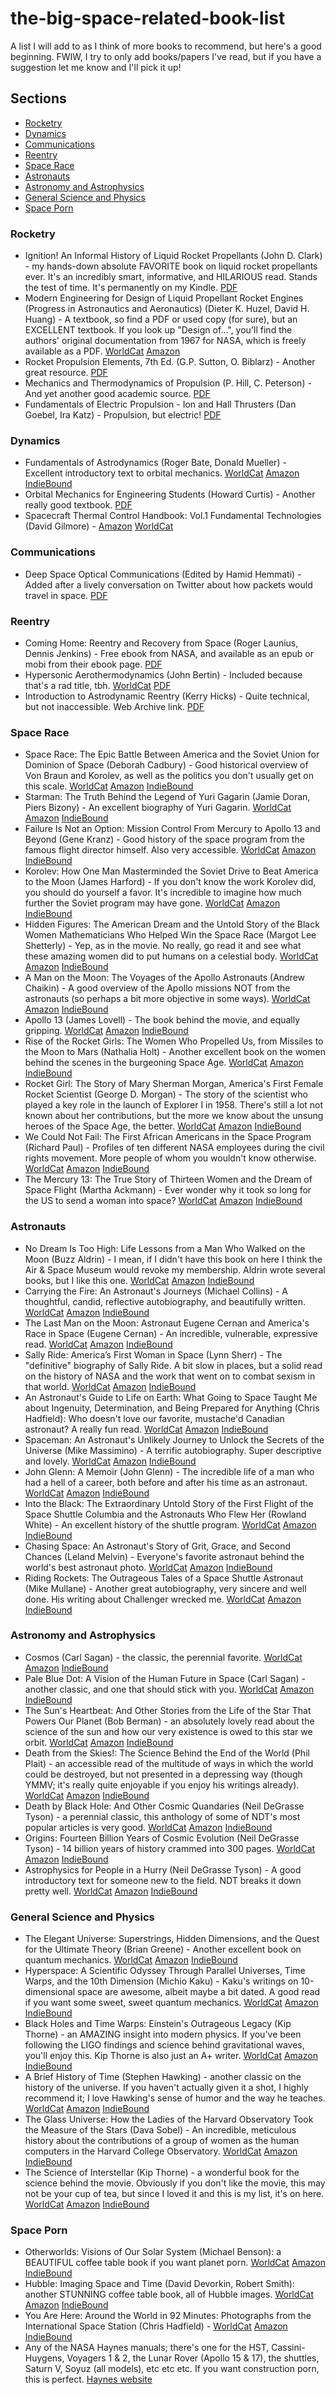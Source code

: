 # the-big-space-related-book-list
A list I will add to as I think of more books to recommend, but here's a good beginning. FWIW, I try to only add books/papers I've read, but if you have a suggestion let me know and I'll pick it up!

## Sections
- [Rocketry](#rocketry)
- [Dynamics](#dynamics)
- [Communications](#communications)
- [Reentry](#reentry)
- [Space Race](#space-race)
- [Astronauts](#astronauts)
- [Astronomy and Astrophysics](#astronomy-and-astrophysics)
- [General Science and Physics](#general-science-and-physics)
- [Space Porn](#space-porn)

### Rocketry

* Ignition! An Informal History of Liquid Rocket Propellants (John D. Clark) - my hands-down absolute FAVORITE book on liquid rocket propellants ever. It's an incredibly smart, informative, and HILARIOUS read. Stands the test of time. It's permanently on my Kindle. [PDF](https://library.sciencemadness.org/library/books/ignition.pdf)
* Modern Engineering for Design of Liquid Propellant Rocket Engines (Progress in Astronautics and Aeronautics) (Dieter K. Huzel, David H. Huang) - A textbook, so find a PDF or used copy (for sure), but an EXCELLENT textbook. If you look up "Design of...", you'll find the authors' original documentation from 1967 for NASA, which is freely available as a PDF. [WorldCat](https://www.worldcat.org/title/modern-engineering-for-design-of-liquid-propellant-rocket-engines-volume-147/oclc/669758825) [Amazon](https://www.amazon.com/Engineering-Propellant-Progress-Astronautics-Aeronautics/dp/1563470136) 
* Rocket Propulsion Elements, 7th Ed. (G.P. Sutton, O. Biblarz) - Another great resource. [PDF](http://www.ewp.rpi.edu/hartford/~ernesto/S2013/EP/MaterialsforStudents/Lee/Sutton-Biblarz-Rocket_Propulsion_Elements.pdf)
* Mechanics and Thermodynamics of Propulsion (P. Hill, C. Peterson) - And yet another good academic source. [PDF](https://www.academia.edu/32128473/Hill_Peterson_1992_Mechanics_and_thermodynamics_of_propulsion.pdf)
* Fundamentals of Electric Propulsion - Ion and Hall Thrusters (Dan Goebel, Ira Katz) - Propulsion, but electric! [PDF](http://descanso.jpl.nasa.gov/SciTechBook/series1/Goebel__cmprsd_opt.pdf)

### Dynamics

* Fundamentals of Astrodynamics (Roger Bate, Donald Mueller) - Excellent introductory text to orbital mechanics. [WorldCat](https://www.worldcat.org/title/fundamentals-of-astrodynamics-and-applications/oclc/47031083) [Amazon](https://www.amazon.com/Fundamentals-Astrodynamics-Dover-Aeronautical-Engineering/dp/0486600610) [IndieBound](https://www.indiebound.org/book/9780486600611)
* Orbital Mechanics for Engineering Students (Howard Curtis) - Another really good textbook. [PDF](https://edisciplinas.usp.br/pluginfile.php/66104/mod_resource/content/1/OrbitalMechanicsForEngineeringStudents-AerospaceEngineering.pdf)
* Spacecraft Thermal Control Handbook: Vol.1 Fundamental Technologies (David Gilmore) - [Amazon](https://www.amazon.com/Spacecraft-Thermal-Control-Handbook-Technologies/dp/188498911X) [WorldCat](https://www.worldcat.org/title/spacecraft-thermal-control-handbook-vol-1-fundamental-technologies/oclc/254064653)

### Communications 

* Deep Space Optical Communications (Edited by Hamid Hemmati) - Added after a lively conversation on Twitter about how packets would travel in space. [PDF](http://descanso.jpl.nasa.gov/monograph/series7/Descanso_7_Full_Version.pdf)

### Reentry

* Coming Home: Reentry and Recovery from Space (Roger Launius, Dennis Jenkins) - Free ebook from NASA, and available as an epub or mobi from their ebook page. [PDF](https://www.nasa.gov/sites/default/files/695726main_ComingHome-ebook.pdf)
* Hypersonic Aerothermodynamics (John Bertin) - Included because that's a rad title, tbh. [WorldCat](https://www.worldcat.org/title/hypersonic-aerothermodynamics/oclc/123537628) [PDF](https://www.researchgate.net/file.PostFileLoader.html?id=57bdb124217e204bce6e0a27&assetKey=AS%3A398618407260163%401472049442319)
* Introduction to Astrodynamic Reentry (Kerry Hicks) - Quite technical, but not inaccessible. Web Archive link. [PDF](https://web.archive.org/web/20151018055009/http://www.dtic.mil/dtic/tr/fulltext/u2/a505342.pdf)

### Space Race

* Space Race: The Epic Battle Between America and the Soviet Union for Dominion of Space (Deborah Cadbury) - Good historical overview of Von Braun and Korolev, as well as the politics you don't usually get on this scale. [WorldCat](https://www.worldcat.org/title/space-race-the-epic-battle-between-america-and-the-soviet-union-for-dominion-of-space/oclc/1000064497) [Amazon](https://www.amazon.com/Space-Race-Between-America-Dominion/dp/0061176281) [IndieBound](https://www.indiebound.org/book/9780061176289)
* Starman: The Truth Behind the Legend of Yuri Gagarin (Jamie Doran, Piers Bizony) - An excellent biography of Yuri Gagarin. [WorldCat](https://www.worldcat.org/title/starman-the-truth-behind-the-legend-of-yuri-gagarin/oclc/711758313) [Amazon](https://www.amazon.com/Starman-Truth-Behind-Legend-Gagarin/dp/0802779506/) [IndieBound](https://www.indiebound.org/book/9780802779502)
* Failure Is Not an Option: Mission Control From Mercury to Apollo 13 and Beyond (Gene Kranz) - Good history of the space program from the famous flight director himself. Also very accessible. [WorldCat](https://www.worldcat.org/title/failure-is-not-an-option-mission-control-from-mercury-to-apollo-13-and-beyond/oclc/311230419) [Amazon](https://www.amazon.com/Failure-Not-Option-Mission-Control/dp/1439148813) [IndieBound](https://www.indiebound.org/book/9781439148815)
* Korolev: How One Man Masterminded the Soviet Drive to Beat America to the Moon (James Harford) - If you don't know the work Korolev did, you should do yourself a favor. It's incredible to imagine how much further the Soviet program may have gone. [WorldCat](https://www.worldcat.org/title/korolev-how-one-man-masterminded-the-soviet-drive-to-beat-america-to-the-moon/oclc/468307292) [Amazon](https://www.amazon.com/Korolev-Masterminded-Soviet-Drive-America/dp/0471327212) [IndieBound](https://www.indiebound.org/book/9780471327219)
* Hidden Figures: The American Dream and the Untold Story of the Black Women Mathematicians Who Helped Win the Space Race (Margot Lee Shetterly) - Yep, as in the movie. No really, go read it and see what these amazing women did to put humans on a celestial body. [WorldCat](https://www.worldcat.org/title/hidden-figures-the-american-dream-and-the-untold-story-of-the-black-women-mathematicians-who-helped-win-the-space-race/oclc/967828556) [Amazon](https://www.amazon.com/Hidden-Figures-American-Untold-Mathematicians/dp/0062363603) [IndieBound](https://www.indiebound.org/book/9780062363602)
* A Man on the Moon: The Voyages of the Apollo Astronauts (Andrew Chaikin) - A good overview of the Apollo missions NOT from the astronauts (so perhaps a bit more objective in some ways). [WorldCat](https://www.worldcat.org/title/man-on-the-moon-the-voyages-of-the-apollo-astronauts/oclc/310154550) [Amazon](https://www.amazon.com/Man-Moon-Voyages-Apollo-Astronauts/dp/014311235X) [IndieBound](https://www.indiebound.org/book/9780143112358)
* Apollo 13 (James Lovell) - The book behind the movie, and equally gripping. [WorldCat](https://www.worldcat.org/title/apollo-13/oclc/32655628) [Amazon](https://www.amazon.com/Apollo-13-James-Lovell/dp/0618619585) [IndieBound](https://www.indiebound.org/book/9780618619580)
* Rise of the Rocket Girls: The Women Who Propelled Us, from Missiles to the Moon to Mars (Nathalia Holt) - Another excellent book on the women behind the scenes in the burgeoning Space Age. [WorldCat](https://www.worldcat.org/title/rise-of-the-rocket-girls-the-women-who-propelled-us-from-missiles-to-the-moon-to-mars/oclc/917345188) [Amazon](https://www.amazon.com/Rise-Rocket-Girls-Propelled-Missiles/dp/0316338907) [IndieBound](https://www.indiebound.org/book/9780316338905)
* Rocket Girl: The Story of Mary Sherman Morgan, America's First Female Rocket Scientist (George D. Morgan) - The story of the scientist who played a key role in the launch of Explorer I in 1958. There's still a lot not known about her contributions, but the more we know about the unsung heroes of the Space Age, the better. [WorldCat](https://www.worldcat.org/title/rocket-girl-the-story-of-mary-sherman-morgan-americas-first-female-rocket-scientist/oclc/818738033) [Amazon](https://www.amazon.com/Rocket-Girl-Sherman-Americas-Scientist/dp/1616147393) [IndieBound](https://www.indiebound.org/book/9781616147396)
* We Could Not Fail: The First African Americans in the Space Program (Richard Paul) - Profiles of ten different NASA employees during the civil rights movement. More people of whom you wouldn't know otherwise. [WorldCat](https://www.worldcat.org/title/we-could-not-fail-the-first-african-american-in-the-space-program/oclc/976412818) [Amazon](https://www.amazon.com/We-Could-Not-Fail-Americans/dp/1477311130) [IndieBound](https://www.indiebound.org/book/9781477311134)
* The Mercury 13: The True Story of Thirteen Women and the Dream of Space Flight (Martha Ackmann) - Ever wonder why it took so long for the US to send a woman into space? [WorldCat](https://www.worldcat.org/title/mercury-13-the-untold-story-of-thirteen-american-women-and-the-dream-of-space-flight/oclc/51266180) [Amazon](https://www.amazon.com/Mercury-13-Story-Thirteen-Flight/dp/0375758933) [IndieBound](https://www.indiebound.org/book/9780375758935)

### Astronauts

* No Dream Is Too High: Life Lessons from a Man Who Walked on the Moon (Buzz Aldrin) - I mean, if I didn't have this book on here I think the Air & Space Museum would revoke my membership. Aldrin wrote several books, but I like this one. [WorldCat](https://www.worldcat.org/title/no-dream-is-too-high-life-lessons-from-a-man-who-walked-on-the-moon/oclc/913844763) [Amazon](https://www.amazon.com/No-Dream-Too-High-Lessons/dp/1426216491) [IndieBound](https://www.indiebound.org/book/9781426216497)
* Carrying the Fire: An Astronaut's Journeys (Michael Collins) - A thoughtful, candid, reflective autobiography, and beautifully written. [WorldCat](https://www.worldcat.org/title/carrying-the-fire-an-astronauts-journeys/oclc/20189043) [Amazon](https://www.amazon.com/Carrying-Fire-Astronauts-Michael-Collins/dp/0374531943) [IndieBound](https://www.indiebound.org/book/9780374531942)
* The Last Man on the Moon: Astronaut Eugene Cernan and America's Race in Space (Eugene Cernan) - An incredible, vulnerable, expressive read. [WorldCat](https://www.worldcat.org/title/last-man-on-the-moon/oclc/321015054) [Amazon](https://www.amazon.com/Last-Man-Moon-Astronaut-Americas/dp/0312263511) [IndieBound](https://www.indiebound.org/book/9780312263515)
* Sally Ride: America’s First Woman in Space (Lynn Sherr) - The "definitive" biography of Sally Ride. A bit slow in places, but a solid read on the history of NASA and the work that went on to combat sexism in that world. [WorldCat](https://www.worldcat.org/title/sally-ride-americas-first-woman-in-space/oclc/859253539) [Amazon](https://www.amazon.com/Sally-Ride-Americas-First-Woman/dp/1476725772) [IndieBound](https://www.indiebound.org/book/9781476725772)
* An Astronaut's Guide to Life on Earth: What Going to Space Taught Me about Ingenuity, Determination, and Being Prepared for Anything (Chris Hadfield): Who doesn't love our favorite, mustache'd Canadian astronaut? A really fun read. [WorldCat](https://www.worldcat.org/title/astronauts-guide-to-life-on-earth/oclc/886490275) [Amazon](https://www.amazon.com/Astronauts-Guide-Life-Earth-Determination/dp/0316253030) [IndieBound](https://www.indiebound.org/book/9780316253031)
* Spaceman: An Astronaut's Unlikely Journey to Unlock the Secrets of the Universe (Mike Massimino) - A terrific autobiography. Super descriptive and lovely. [WorldCat](https://www.worldcat.org/title/spaceman-an-astronauts-unlikely-journey-to-unlock-the-secrets-of-the-universe/oclc/946076222) [Amazon](https://www.amazon.com/Spaceman-Astronauts-Unlikely-Journey-Universe/dp/1101903546) [IndieBound](https://www.indiebound.org/book/9781101903544)
* John Glenn: A Memoir (John Glenn) - The incredible life of a man who had a hell of a career, both before and after his time as an astronaut. [WorldCat](https://www.worldcat.org/title/john-glenn-a-memoir/oclc/42290245) [Amazon](https://www.amazon.com/John-Glenn-Memoir/dp/0553581570) [IndieBound](https://www.indiebound.org/book/9780553581577)
* Into the Black: The Extraordinary Untold Story of the First Flight of the Space Shuttle Columbia and the Astronauts Who Flew Her (Rowland White) - An excellent history of the shuttle program. [WorldCat](https://www.worldcat.org/title/into-the-black-the-extraordinary-untold-story-of-the-first-flight-of-the-space-shuttle-columbia-and-the-astronauts-who-flew-her/oclc/913337277) [Amazon](https://www.amazon.com/Into-Black-Extraordinary-Columbia-Astronauts/dp/1501123629) [IndieBound](https://www.indiebound.org/book/9781501123634)
* Chasing Space: An Astronaut's Story of Grit, Grace, and Second Chances (Leland Melvin) - Everyone's favorite astronaut behind the world's best astronaut photo. [WorldCat](https://www.worldcat.org/title/chasing-space-an-astronauts-story-of-grit-grace-and-second-chances/oclc/957636022) [Amazon](https://www.amazon.com/Chasing-Space-Astronauts-Second-Chances/dp/0062496727) [IndieBound](https://www.indiebound.org/book/9780062496720)
* Riding Rockets: The Outrageous Tales of a Space Shuttle Astronaut (Mike Mullane) - Another great autobiography, very sincere and well done. His writing about Challenger wrecked me. [WorldCat](https://www.worldcat.org/title/riding-rockets-the-outrageous-tales-of-a-space-shuttle-astronaut/oclc/62118471) [Amazon](https://www.amazon.com/Riding-Rockets-Outrageous-Shuttle-Astronaut/dp/0743276833) [IndieBound](https://www.indiebound.org/book/9780743276832)

### Astronomy and Astrophysics

* Cosmos (Carl Sagan) - the classic, the perennial favorite. [WorldCat](https://www.worldcat.org/title/cosmos/oclc/6280573) [Amazon](https://www.amazon.com/Cosmos-Carl-Sagan/dp/0345331354) [IndieBound](https://www.indiebound.org/book/9780345539434)
* Pale Blue Dot: A Vision of the Human Future in Space (Carl Sagan) - another classic, and one that should stick with you. [WorldCat](https://www.worldcat.org/title/pale-blue-dot-a-vision-of-the-human-future-in-space/oclc/30736355) [Amazon](https://www.amazon.com/Pale-Blue-Dot-Vision-Future/dp/0345376595) [IndieBound](https://www.indiebound.org/book/9780345376596)
* The Sun's Heartbeat: And Other Stories from the Life of the Star That Powers Our Planet (Bob Berman) - an absolutely lovely read about the science of the sun and how our very existence is owed to this star we orbit. [WorldCat](https://www.worldcat.org/title/suns-heartbeat-and-other-stories-from-the-life-of-the-star-that-powers-our-planet/oclc/756586479) [Amazon](https://www.amazon.com/Suns-Heartbeat-Stories-Powers-Planet/dp/0316090999) [IndieBound](https://www.indiebound.org/book/9780316090995)
* Death from the Skies!: The Science Behind the End of the World (Phil Plait) - an accessible read of the multitude of ways in which the world could be destroyed, but not presented in a depressing way (though YMMV; it's really quite enjoyable if you enjoy his writings already). [WorldCat](https://www.worldcat.org/title/death-from-the-skies-these-are-the-ways-the-world-will-end/oclc/213308770) [Amazon](https://www.amazon.com/Death-Skies-Science-Behind-World/dp/0143116045) [IndieBound](https://www.indiebound.org/book/9780143116042)
* Death by Black Hole: And Other Cosmic Quandaries (Neil DeGrasse Tyson) - a perennial classic, this anthology of some of NDT's most popular articles is very good. [WorldCat](https://www.worldcat.org/title/death-by-black-hole-and-other-cosmic-quandaries/oclc/70265574) [Amazon](https://www.amazon.com/Death-Black-Hole-Cosmic-Quandaries/dp/039335038X) [IndieBound](https://www.indiebound.org/book/9780393350388)
* Origins: Fourteen Billion Years of Cosmic Evolution (Neil DeGrasse Tyson) - 14 billion years of history crammed into 300 pages. [WorldCat](https://www.worldcat.org/title/origins-fourteen-billion-years-of-cosmic-evolution/oclc/893188455) [Amazon](https://www.amazon.com/Origins-Fourteen-Billion-Cosmic-Evolution/dp/0393350398) [IndieBound](https://www.indiebound.org/book/9780393350395)
* Astrophysics for People in a Hurry (Neil DeGrasse Tyson) - A good introductory text for someone new to the field. NDT breaks it down pretty well. [WorldCat](https://www.worldcat.org/title/astrophysics-for-people-in-a-hurry/oclc/959880154) [Amazon](https://www.amazon.com/Astrophysics-People-Hurry-deGrasse-Tyson/dp/0393609391) [IndieBound](https://www.indiebound.org/book/9780393609394)

### General Science and Physics

* The Elegant Universe: Superstrings, Hidden Dimensions, and the Quest for the Ultimate Theory (Brian Greene) - Another excellent book on quantum mechanics. [WorldCat](https://www.worldcat.org/title/elegant-universe/oclc/748336511?referer=br&ht=edition) [Amazon](https://www.amazon.com/Elegant-Universe-Superstrings-Dimensions-Ultimate/dp/039333810X) [IndieBound](https://www.indiebound.org/book/9780393338102)
* Hyperspace: A Scientific Odyssey Through Parallel Universes, Time Warps, and the 10th Dimension (Michio Kaku) - Kaku's writings on 10-dimensional space are awesome, albeit maybe a bit dated. A good read if you want some sweet, sweet quantum mechanics. [WorldCat](https://www.worldcat.org/title/hyperspace-a-scientific-odyssey-through-parallel-universes-time-warps-and-the-tenth-dimension/oclc/948794183?referer=di&ht=edition) [Amazon](https://www.amazon.com/Hyperspace-Scientific-Parallel-Universes-Dimension/dp/0385477058) [IndieBound](https://www.indiebound.org/book/9780385477055)
* Black Holes and Time Warps: Einstein's Outrageous Legacy (Kip Thorne) - an AMAZING insight into modern physics. If you've been following the LIGO findings and science behind gravitational waves, you'll enjoy this. Kip Thorne is also just an A+ writer. [WorldCat](https://www.worldcat.org/title/black-holes-and-time-warps-einsteins-outrageous-legacy/oclc/32341072) [Amazon](https://www.amazon.com/Black-Holes-Time-Warps-Commonwealth/dp/0393312763) [IndieBound](https://www.indiebound.org/book/9780393312768)
* A Brief History of Time (Stephen Hawking) - another classic on the history of the universe. If you haven't actually given it a shot, I highly recommend it; I love Hawking's sense of humor and the way he teaches. [WorldCat](https://www.worldcat.org/title/brief-history-of-time/oclc/962022507?referer=null&ht=edition) [Amazon](https://www.amazon.com/Brief-History-Time-Stephen-Hawking/dp/0553380168) [IndieBound](https://www.indiebound.org/book/9780553380163)
* The Glass Universe: How the Ladies of the Harvard Observatory Took the Measure of the Stars (Dava Sobel) - An incredible, meticulous history about the contributions of a group of women as the human computers in the Harvard College Observatory. [WorldCat](https://www.worldcat.org/title/glass-universe-how-the-ladies-of-the-harvard-observatory-took-the-measure-of-the-stars/oclc/966436881) [Amazon](https://www.amazon.com/Glass-Universe-Harvard-Observatory-Measure/dp/0143111345) [IndieBound](https://www.indiebound.org/book/9780143111344)
* The Science of Interstellar (Kip Thorne) - a wonderful book for the science behind the movie. Obviously if you don't like the movie, this may not be your cup of tea, but since I loved it and this is my list, it's on here. [WorldCat](https://www.worldcat.org/title/science-of-interstellar/oclc/891611098) [Amazon](https://www.amazon.com/Science-Interstellar-Kip-Thorne/dp/0393351378) [IndieBound](https://www.indiebound.org/book/9780393351378)

### Space Porn

* Otherworlds: Visions of Our Solar System (Michael Benson): a BEAUTIFUL coffee table book if you want planet porn. [WorldCat](https://www.worldcat.org/title/otherworlds-visions-of-our-solar-system/oclc/956623565) [Amazon](https://www.amazon.com/Otherworlds-Visions-Our-Solar-System/dp/0565093878) [IndieBound](https://www.indiebound.org/book/9781419724459)
* Hubble: Imaging Space and Time (David Devorkin, Robert Smith): another STUNNING coffee table book, all of Hubble images. [WorldCat](https://www.worldcat.org/title/hubble-imaging-space-and-time/oclc/442446867) [Amazon](https://www.amazon.com/Hubble-Imaging-David-H-Devorkin/dp/1426208944) [IndieBound](https://www.indiebound.org/book/9781426208942)
* You Are Here: Around the World in 92 Minutes: Photographs from the International Space Station (Chris Hadfield) - [WorldCat](https://www.worldcat.org/title/you-are-here-around-the-world-in-92-minutes/oclc/879583417) [Amazon](https://www.amazon.com/You-Are-Here-Photographs-International/dp/0316379646) [IndieBound](https://www.indiebound.org/book/9780316379649)
* Any of the NASA Haynes manuals; there's one for the HST, Cassini-Huygens, Voyagers 1 & 2, the Lunar Rover (Apollo 15 & 17), the shuttles, Saturn V, Soyuz (all models), etc etc etc. If you want construction porn, this is perfect. [Haynes website](https://haynes.com/en-gb/general-interest-manuals/space)
